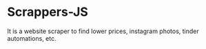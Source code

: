 # Scrappers-JS
 It is a website scraper to find lower prices, instagram photos, tinder automations, etc.
